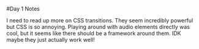#Day 1 Notes

I need to read up more on CSS transitions.
They seem incredibly powerful but CSS is so annoying.
Playing around with audio elements directly was cool, but it seems like there should be a framework around them.
IDK maybe they just actually work well!
